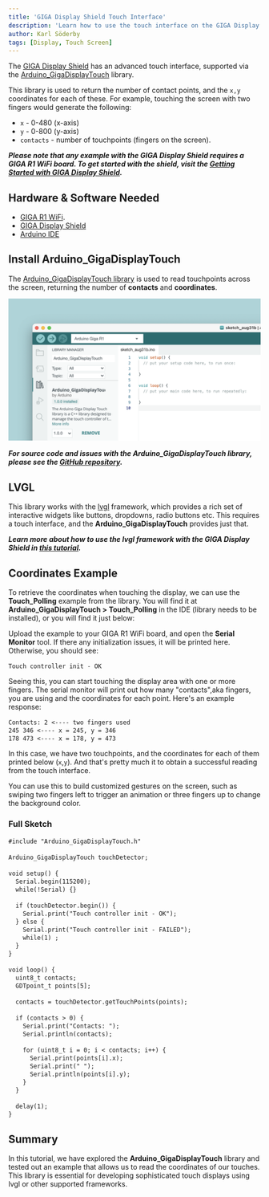 ```yaml
---
title: 'GIGA Display Shield Touch Interface'
description: 'Learn how to use the touch interface on the GIGA Display Shield.'
author: Karl Söderby
tags: [Display, Touch Screen]
---
```


The [GIGA Display Shield](/hardware/giga-display-shield) has an advanced touch interface, supported via the [Arduino_GigaDisplayTouch](https://github.com/arduino-libraries/Arduino_GigaDisplayTouch) library.

This library is used to return the number of contact points, and the `x,y` coordinates for each of these. For example, touching the screen with two fingers would generate the following:

- `x` - 0-480 (x-axis)
- `y` - 0-800 (y-axis)
- `contacts` - number of touchpoints (fingers on the screen).

***Please note that any example with the GIGA Display Shield requires a GIGA R1 WiFi board. To get started with the shield, visit the [Getting Started with GIGA Display Shield](/tutorials/giga-display-shield/getting-started).***

## Hardware & Software Needed

- [GIGA R1 WiFi](/hardware/giga-r1-wifi).
- [GIGA Display Shield](/hardware/giga-display-shield)
- [Arduino IDE](https://www.arduino.cc/en/software)

## Install Arduino_GigaDisplayTouch

The [Arduino_GigaDisplayTouch library](https://www.arduino.cc/reference/en/libraries/arduino_gigadisplaytouch/) is used to read touchpoints across the screen, returning the number of **contacts** and **coordinates**. 

![Install Arduino_GigaDisplayTouch](assets/install-touchlib.png)

***For source code and issues with the Arduino_GigaDisplayTouch library, please see the [GitHub repository](https://github.com/arduino-libraries/Arduino_GigaDisplayTouch).***

## LVGL

This library works with the [lvgl](https://github.com/lvgl/lvgl) framework, which provides a rich set of interactive widgets like buttons, dropdowns, radio buttons etc. This requires a touch interface, and the **Arduino_GigaDisplayTouch** provides just that.

***Learn more about how to use the lvgl framework with the GIGA Display Shield in [this tutorial](/tutorials/giga-display-shield/lvgl-guide).***

## Coordinates Example

To retrieve the coordinates when touching the display, we can use the **Touch_Polling** example from the library. You will find it at **Arduino_GigaDisplayTouch > Touch_Polling** in the IDE (library needs to be installed), or you will find it just below:

<CodeBlock url="https://github.com/arduino-libraries/Arduino_GigaDisplayTouch/tree/main/examples/Touch_Polling" className="arduino"/>

Upload the example to your GIGA R1 WiFi board, and open the **Serial Monitor** tool. If there any initialization issues, it will be printed here. Otherwise, you should see:

```
Touch controller init - OK
```

Seeing this, you can start touching the display area with one or more fingers. The serial monitor will print out how many "contacts",aka fingers, you are using and the coordinates for each point. Here's an example response:

```
Contacts: 2 <---- two fingers used
245 346 <---- x = 245, y = 346
178 473 <---- x = 178, y = 473
```

In this case, we have two touchpoints, and the coordinates for each of them printed below (`x`,`y`). And that's pretty much it to obtain a successful reading from the touch interface. 

You can use this to build customized gestures on the screen, such as swiping two fingers left to trigger an animation or three fingers up to change the background color.

### Full Sketch

```arduino
#include "Arduino_GigaDisplayTouch.h"

Arduino_GigaDisplayTouch touchDetector;

void setup() {
  Serial.begin(115200);
  while(!Serial) {}

  if (touchDetector.begin()) {
    Serial.print("Touch controller init - OK");
  } else {
    Serial.print("Touch controller init - FAILED");
    while(1) ;
  }
}

void loop() {
  uint8_t contacts;
  GDTpoint_t points[5];
  
  contacts = touchDetector.getTouchPoints(points);

  if (contacts > 0) {
    Serial.print("Contacts: ");
    Serial.println(contacts);

    for (uint8_t i = 0; i < contacts; i++) {
      Serial.print(points[i].x);
      Serial.print(" ");
      Serial.println(points[i].y);
    }
  }

  delay(1);
}
```

## Summary

In this tutorial, we have explored the **Arduino_GigaDisplayTouch** library and tested out an example that allows us to read the coordinates of our touches. This library is essential for developing sophisticated touch displays using lvgl or other supported frameworks.